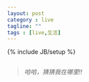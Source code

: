 ```yaml
---
layout: post
category : live
tagline: ""
tags : [live,生活]
---
```

{% include JB/setup %}

<img src="http://xuwenmin.github.io/blog/img/smartisan.jpg" alt="">


> *哈哈，猜猜我在哪里!!*
